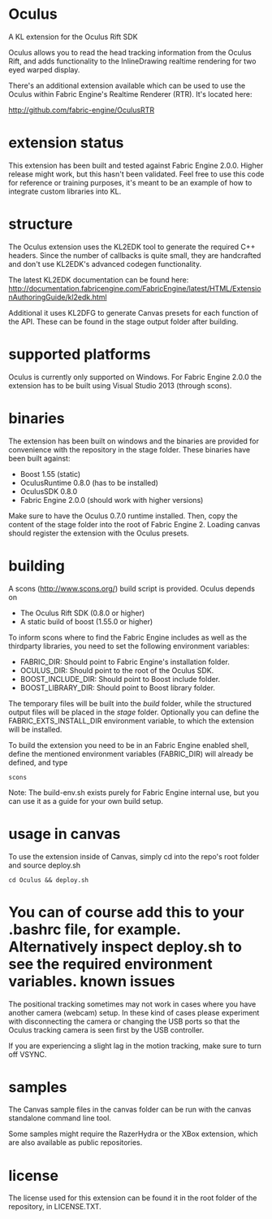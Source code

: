 Oculus
=========
A KL extension for the Oculus Rift SDK

Oculus allows you to read the head tracking information from the Oculus Rift, and adds functionality to the InlineDrawing realtime rendering for two eyed warped display.

There's an additional extension available which can be used to use the Oculus within Fabric Engine's Realtime Renderer (RTR). It's located here:

http://github.com/fabric-engine/OculusRTR

extension status
================

This extension has been built and tested against Fabric Engine 2.0.0. Higher release might work, but this hasn't been validated. Feel free to use this code for reference or training purposes, it's meant to be an example of how to integrate custom libraries into KL.

structure
=========

The Oculus extension uses the KL2EDK tool to generate the required C++ headers. Since the number of callbacks is quite small, they are handcrafted and don't use KL2EDK's advanced codegen functionality.

The latest KL2EDK documentation can be found here: http://documentation.fabricengine.com/FabricEngine/latest/HTML/ExtensionAuthoringGuide/kl2edk.html

Additional it uses KL2DFG to generate Canvas presets for each function of the API. These can be found in the stage output folder after building.

supported platforms
===================

Oculus is currently only supported on Windows.
For Fabric Engine 2.0.0 the extension has to be built using Visual Studio 2013 (through scons).

binaries
========

The extension has been built on windows and the binaries are provided for convenience with the repository in the stage folder. These binaries have been built against:
- Boost 1.55 (static)
- OculusRuntime 0.8.0 (has to be installed)
- OculusSDK 0.8.0
- Fabric Engine 2.0.0 (should work with higher versions)

Make sure to have the Oculus 0.7.0 runtime installed. Then, copy the content of the stage folder into the root of Fabric Engine 2. Loading canvas should register the extension with the Oculus presets.

building
========

A scons (http://www.scons.org/) build script is provided. Oculus depends on
* The Oculus Rift SDK (0.8.0 or higher)
* A static build of boost (1.55.0 or higher)

To inform scons where to find the Fabric Engine includes as well as the thirdparty libraries, you need to set the following environment variables:

* FABRIC_DIR: Should point to Fabric Engine's installation folder.
* OCULUS_DIR: Should point to the root of the Oculus SDK.
* BOOST_INCLUDE_DIR: Should point to Boost include folder.
* BOOST_LIBRARY_DIR: Should point to Boost library folder.

The temporary files will be built into the *build* folder, while the structured output files will be placed in the *stage* folder. Optionally you can define the FABRIC_EXTS_INSTALL_DIR environment variable, to which the extension will be installed.

To build the extension you need to be in an Fabric Engine enabled shell, define the mentioned environment variables (FABRIC_DIR) will already be defined, and type

    scons

Note: The build-env.sh exists purely for Fabric Engine internal use, but you can use it as a guide for your own build setup.

usage in canvas
==================

To use the extension inside of Canvas, simply cd into the repo's root folder and source deploy.sh

    cd Oculus && deploy.sh

You can of course add this to your .bashrc file, for example. Alternatively inspect deploy.sh to see the required environment variables.
known issues
============

The positional tracking sometimes may not work in cases where you have another camera (webcam) setup. In these kind of cases please experiment with disconnecting the camera or changing the USB ports so that the Oculus tracking camera is seen first by the USB controller.

If you are experiencing a slight lag in the motion tracking, make sure to turn off VSYNC.

samples
=======

The Canvas sample files in the canvas folder can be run with the canvas standalone command line tool.

Some samples might require the RazerHydra or the XBox extension, which are also available as public repositories.

license
==========

The license used for this extension can be found it in the root folder of the repository, in LICENSE.TXT.
